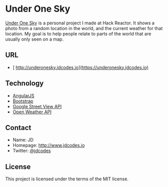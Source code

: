 Under One Sky
======
[Under One Sky](http://underonesky.jdcodes.io) is a personal project I made at Hack Reactor. It shows a photo from a random location in the world, and the current weather for that location. My goal is to help people relate to parts of the world that are usually only seen on a map.

## URL
* [ http://underonesky.jdcodes.io](https://underonesky.jdcodes.io)

## Technology
* [AngularJS](https://angularjs.org/)
* [Bootstrap](http://getbootstrap.com/)
* [Google Street View API](https://developers.google.com/maps/documentation/streetview/)
* [Open Weather API](http://openweathermap.org/api)

## Contact
* Name: JD
* Homepage: http://www.jdcodes.io
* Twitter: [@jdcodes](https://twitter.com/jdcodes)

## License
This project is licensed under the terms of the MIT license.